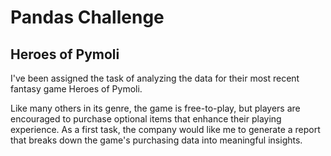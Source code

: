 # Pandas Challenge

## Heroes of Pymoli

I've been assigned the task of analyzing the data for their most recent fantasy game Heroes of Pymoli.

Like many others in its genre, the game is free-to-play, but players are encouraged to purchase optional items that enhance their playing experience. As a first task, the company would like me to generate a report that breaks down the game's purchasing data into meaningful insights.